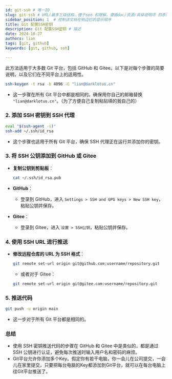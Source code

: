 ```yaml
---
id: git-ssh # 唯一ID
slug: git-ssh # URL(最多三级结构，便于seo 和理解，遵循doc/资源/具体说明项 的原则)
sidebar_position: 1  # 控制该文档在侧边栏的显示顺序
title: Git 配置SSH密钥
description: Git 配置SSH密钥 # 描述
date: 2024-10-27
authors: lian
tags: [git, github]
keywords: [git, github, ssh]

---
```


此方法适用于大多数 Git 平台，包括 GitHub 和 Gitee。以下是对每个步骤的简要说明，以及它们在不同平台上的适用性。


```bash
ssh-keygen -t rsa -b 4096 -C "lian@darklotus.cn"
```
- 这一步骤在所有 Git 平台中都是相同的。确保用你自己的邮箱替换 `"lian@darklotus.cn"`。（为了方便自己复制粘贴填的我自己的）

### 2. 添加 SSH 密钥到 SSH 代理

```bash
eval "$(ssh-agent -s)"
ssh-add ~/.ssh/id_rsa
```
- 这个步骤也适用于所有 Git 平台，确保 SSH 代理正在运行并添加你的密钥。

### 3. 将 SSH 公钥添加到 GitHub 或 Gitee

- **复制公钥到剪贴板**：
  ```bash
  cat ~/.ssh/id_rsa.pub
  ```

- **GitHub**：
  - 登录到 GitHub，进入 `Settings > SSH and GPG keys > New SSH key`，粘贴公钥并保存。

- **Gitee**：
  - 登录到 Gitee，进入 `设置 > SSH公钥`，粘贴公钥并保存。

### 4. 使用 SSH URL 进行推送

- **修改远程仓库的 URL 为 SSH 格式**：
  ```bash
  git remote set-url origin git@github.com:username/repository.git
  ```
  - 或者对于 Gitee：
  ```bash
  git remote set-url origin git@gitee.com:username/repository.git
  ```

### 5. 推送代码

```bash
git push -u origin main
```
- 这一步对于所有 Git 平台都是相同的。

### 总结

- 使用 SSH 密钥推送代码的步骤在 GitHub 和 Gitee 中是类似的，都是通过 SSH 公钥进行认证，避免每次推送时输入用户名和密码的麻烦。
- Git平台允许你添加多个Key。假定你有若干电脑，你一会儿在公司提交，一会儿在家里提交，只要把每台电脑的Key都添加到Git平台，就可以在每台电脑上往Git平台推送了。